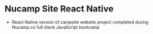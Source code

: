 # Nucamp Site React Native

* React Native version of campsite website project completed during Nucamp.co full stack JavaScript bootcamp

